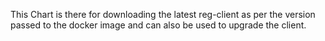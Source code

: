 This Chart is there for downloading the latest reg-client as per the version passed to the docker image and can also be used to upgrade the client.
